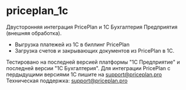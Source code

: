 #  priceplan_1c
Двусторонняя интеграция PricePlan и 1С Бухгалтерия Предприятия (внешняя обработка).

- Выгрузка платежей из 1С в биллинг PricePlan
- Загрузка счетов и закрывающих документов из PricePlan в 1С.

Тестировано на последней версией платформы "1С Предприятие" и последней версии "1С Бухгалтерия". 
Для интеграции PricePlan с пердыдущими версиями 1С пишите на support@priceplan.pro
Техническая поддержка: support@priceplan.pro
